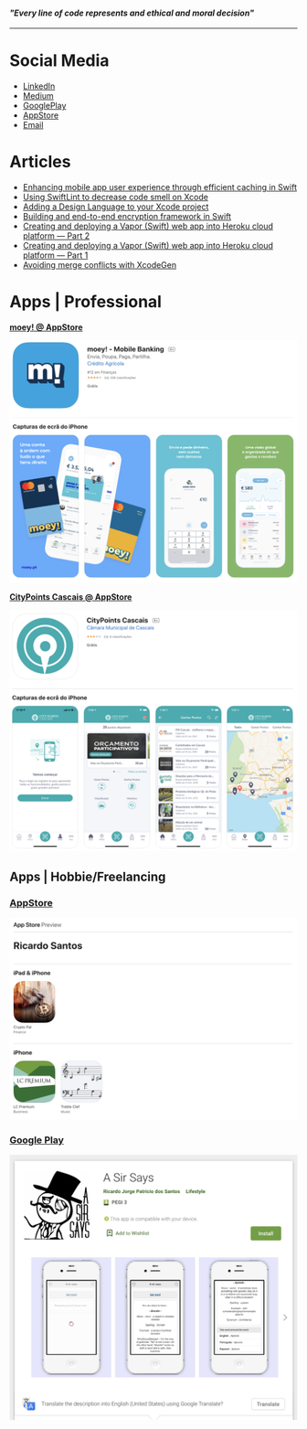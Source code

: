 #### _"Every line of code represents and ethical and moral decision"_

---

# Social Media

* [LinkedIn](https://www.linkedin.com/in/ricardopsantos/)
* [Medium](https://ricardojpsantos.medium.com/)
* [GooglePlay](https://play.google.com/store/apps/developer?id=Ricardo+Jorge+Patricio+dos+Santos)
* [AppStore](https://apps.apple.com/pt/developer/ricardo-santos/id1039475699)
* [Email](mailto:rjps.dev@gmail.com)

# Articles
* [Enhancing mobile app user experience through efficient caching in Swift
](https://ricardojpsantos.medium.com/enhancing-mobile-app-user-experience-through-efficient-caching-in-swift-c970554eab84)
* [Using SwiftLint to decrease code smell on Xcode](https://ricardojpsantos.medium.com/using-swiftlint-to-decrease-code-smell-on-xcode-e1dd49258f22)
* [Adding a Design Language to your Xcode project](https://ricardojpsantos.medium.com/adding-a-design-language-to-your-xcode-project-fef5be39bef7)
* [Building and end-to-end encryption framework in Swift](https://ricardojpsantos.medium.com/building-and-end-to-end-encryption-framework-in-swift-cff7c8909130)
* [Creating and deploying a Vapor (Swift) web app into Heroku cloud platform — Part 2](https://ricardojpsantos.medium.com/creating-and-deploying-a-vapor-swift-web-app-into-heroku-cloud-platform-part-2-2-da558a5779b7)
* [Creating and deploying a Vapor (Swift) web app into Heroku cloud platform — Part 1](https://ricardojpsantos.medium.com/deploying-a-vapor-swift-web-app-into-heroku-cloud-platform-part-1-2-69de939ce4d8)
* [Avoiding merge conflicts with XcodeGen](https://ricardojpsantos.medium.com/avoiding-merge-conflicts-with-xcodegen-a0e2a1647bcb)

# Apps | Professional 

__[moey! @ AppStore](https://apps.apple.com/pt/app/moey-mobile-banking/id1462060959)__

![Image](https://github.com/ricardopsantos/ricardopsantos/blob/master/images/appstore.moey.png)

__[CityPoints Cascais @ AppStore](https://apps.apple.com/pt/app/citypoints-cascais/id1287076258)__

![Image](https://github.com/ricardopsantos/ricardopsantos/blob/master/images/appstore.citypoints.png)

## Apps | Hobbie/Freelancing

### [AppStore](https://apps.apple.com/pt/developer/ricardo-santos/id1039475699)

![Image](https://github.com/ricardopsantos/ricardopsantos/blob/master/images/appstore.ricardo.png)

### [Google Play](https://play.google.com/store/apps/developer?id=Ricardo+Jorge+Patricio+dos+Santos)

![Image](https://github.com/ricardopsantos/ricardopsantos/blob/master/images/googleplay.ricardo.png)


